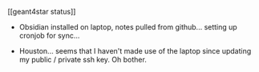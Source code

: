 [[geant4star status]]

- Obsidian installed on laptop, notes pulled from github... setting up cronjob for sync...

- Houston... seems that I haven't made use of the laptop since updating my public / private ssh key.  Oh bother.  
